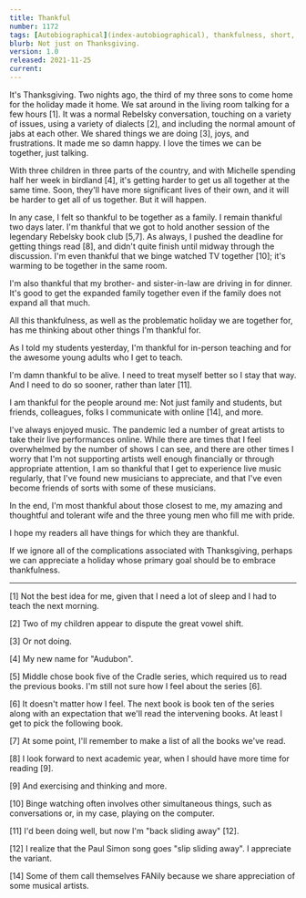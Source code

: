 ```yaml
---
title: Thankful
number: 1172
tags: [Autobiographical](index-autobiographical), thankfulness, short, comparatively endnotable
blurb: Not just on Thanksgiving.
version: 1.0
released: 2021-11-25
current: 
---
```

It's Thanksgiving.  Two nights ago, the third of my three sons to
come home for the holiday made it home.  We sat around in the living
room talking for a few hours [1].  It was a normal Rebelsky
conversation, touching on a variety of issues, using a variety of
dialects [2], and including the normal amount of jabs at each other.
We shared things we are doing [3], joys, and frustrations.  It made
me so damn happy.  I love the times we can be together, just talking.

With three children in three parts of the country, and with Michelle
spending half her week in birdland [4], it's getting harder to get
us all together at the same time.  Soon, they'll have more significant
lives of their own, and it will be harder to get all of us together.
But it will happen.

In any case, I felt so thankful to be together as a family.  I
remain thankful two days later.  I'm thankful that we got to hold
another session of the legendary Rebelsky book club [5,7].  As
always, I pushed the deadline for getting things read [8], and
didn't quite finish until midway through the discussion.  I'm even
thankful that we binge watched TV together [10]; it's warming to
be together in the same room.

I'm also thankful that my brother- and sister-in-law are driving
in for dinner.  It's good to get the expanded family together
even if the family does not expand all that much.

All this thankfulness, as well as the problematic holiday we are
together for, has me thinking about other things I'm thankful for.

As I told my students yesterday, I'm thankful for in-person teaching
and for the awesome young adults who I get to teach.

I'm damn thankful to be alive.  I need to treat myself better so I
stay that way.  And I need to do so sooner, rather than later [11].

I am thankful for the people around me: Not just family and students,
but friends, colleagues, folks I communicate with online [14], and
more.

I've always enjoyed music.  The pandemic led a number of great
artists to take their live performances online.  While there are
times that I feel overwhelmed by the number of shows I can see, and
there are other times I worry that I'm not supporting artists well
enough financially or through appropriate attention, I am so thankful
that I get to experience live music regularly, that I've found new
musicians to appreciate, and that I've even become friends of sorts
with some of these musicians.

In the end, I'm most thankful about those closest to me, my amazing
and thoughtful and tolerant wife and the three young men who fill
me with pride.

I hope my readers all have things for which they are thankful.

If we ignore all of the complications associated with Thanksgiving,
perhaps we can appreciate a holiday whose primary goal should be to
embrace thankfulness.

---

[1] Not the best idea for me, given that I need a lot of sleep and
I had to teach the next morning.

[2] Two of my children appear to dispute the great vowel shift.

[3] Or not doing.

[4] My new name for "Audubon".

[5] Middle chose book five of the Cradle series, which required us
to read the previous books.  I'm still not sure how I feel about
the series [6].

[6] It doesn't matter how I feel.  The next book is book ten of the
series along with an expectation that we'll read the intervening
books.  At least I get to pick the following book.

[7] At some point, I'll remember to make a list of all the books
we've read.

[8] I look forward to next academic year, when I should have more
time for reading [9].

[9] And exercising and thinking and more.

[10] Binge watching often involves other simultaneous things, such as
conversations or, in my case, playing on the computer.

[11] I'd been doing well, but now I'm "back sliding away" [12].

[12] I realize that the Paul Simon song goes "slip sliding away".  I
appreciate the variant.

[14] Some of them call themselves FANily because we share appreciation
of some musical artists.
